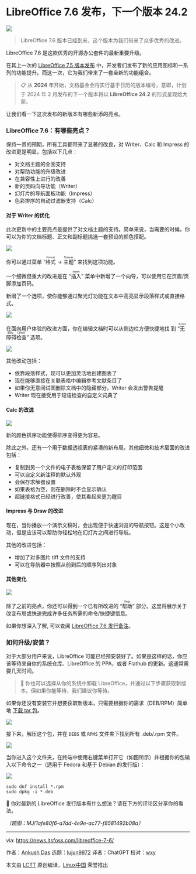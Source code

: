 [#]: subject: "LibreOffice 7.6 Releases With Document Themes, Navigation Panel for Slides, and More"
[#]: via: "https://news.itsfoss.com/libreoffice-7-6/"
[#]: author: "Ankush Das https://news.itsfoss.com/author/ankush/"
[#]: collector: "lujun9972"
[#]: translator: "ChatGPT"
[#]: reviewer: "wxy"
[#]: publisher: "wxy"
[#]: url: "https://linux.cn/article-16123-1.html"

LibreOffice 7.6 发布，下一个版本 24.2
=====

![][0]

> LibreOffice 7.6 版本已经到来，这个版本为我们带来了众多优秀的改进。

LibreOffice 7.6 是这款优秀的开源办公套件的最新重要升级。

在其上一次的 [LibreOffice 7.5 版本发布][1] 中，开发者们发布了新的应用图标和一系列的功能提升。而这一次，它为我们带来了一套全新的功能组合。

> 📋 从 **2024** 年开始，文档基金会将实行基于日历的版本编号，意即，计划于 2024 年 2 月发布的下一个版本将以 **LibreOffice 24.2** 的形式呈现给大家。

让我们看一下这次发布的新版本有哪些新添的亮点。

### LibreOffice 7.6：有哪些亮点？

保持一贯的预期，所有工具都带来了显著的改良，对 Writer、Calc 和 Impress 的改进更是明显，包括以下几点：

  * 对文档主题的全面支持
  * 对帮助功能的升级改进
  * 在兼容性上进行的改善
  * 新的页码向导功能（Writer）
  * 幻灯片的导航面板功能（Impress）
  * 色彩排序的自动过滤器支持（Calc）

#### 对于 Writer 的优化

此次更新中的主要亮点是提供了对文档主题的支持。简单来说，当需要的时候，你可以为你的文档标题、正文和副标题挑选一套预设的颜色搭配。

![][2]

你可以通过菜单 “<ruby>格式<rt>Format</rt></ruby> → <ruby>主题<rt>Themes</rt></ruby>” 来找到这项功能。

一个细微但重大的改进是在 “<ruby>插入<rt>Insert</rt></ruby>” 菜单中新增了一个向导，可以使用它在页眉/页脚添加页码。

新增了一个选项，使你能够通过聚光灯功能在文本中高亮显示段落样式或直接格式。

![][3]

在面向用户体验的改进方面，你在编辑文档时可以从侧边栏方便快捷地找 到 “<ruby>无障碍检查<rt>Accesbility Check</rt></ruby>” 选项。

![][4]

其他改动包括：

  * 依靠段落样式，现可以更加灵活地创建图表了
  * 现在能够直接在关联表格中编辑参考文献条目了
  * 如果你无意间试图删除文档中的隐藏部分，Writer 会发出警告提醒
  * Writer 现在接受用于短语检查的自定义词典了

#### Calc 的改进

![][5]

新的颜色排序功能使得排序变得更为容易。

除此之外，还有一个用于数据透视表的紧凑的新布局。其他细微和技术层面的改进包括：

  * 复制到另一个文件的电子表格保留了用户定义的打印范围
  * 可以自定义新注释的默认外观
  * 会保存求解器设置
  * 如果表格为空，则在删除时不会显示确认
  * 超链接格式已经进行改善，使其看起来更为醒目

#### Impress 与 Draw 的改进

现在，当你播放一个演示文稿时，会出现便于快速浏览的导航按钮。这是个小改动，但是应该可以帮助你轻松地在幻灯片之间进行导航。

其他的改进包括：

  * 增加了对多图片 tiff 文件的支持
  * 可以在导航器中按照从前到后的顺序列出对象

#### 其他变化

![][6]

除了之前的亮点，你还可以得到一个已有所改进的 “<ruby>帮助<rt>Help</rt></ruby>” 部分。这里将展示关于改变布局或快速完成许多任务所需的命令/快捷键信息。

如果你想深入了解, 可以查阅 [LibreOffice 7.6 发行备注][7]。

### 如何升级/安装？

对于大部分用户来说，LibreOffice 可能已经预安装好了。如果是这样的话，你应该等待来自你的系统仓库、LibreOffice 的 PPA，或者 Flathub 的更新。这通常需要几天时间。

> 🚧 你也可以选择从你的系统中卸载 LibreOffice，并通过以下步骤获取新版本。但如果你能等待，我们建议你等待。

如果你还没有安装它并想要获取新版本，只需要根据你的需求（DEB/RPM）简单地 [下载 tar 包][8]。

![][9]

接下来，解压这个包，并在 `DEBS` 或 `RPMS` 文件夹下找到所有 .deb/.rpm 文件。

![][10]

当你进入这个文件夹，在终端中使用右键菜单打开它（如图所示）并根据你的包输入以下命令之一（适用于 Fedora 和基于 Debian 的发行版）：

![][11]

```
sudo dnf install *.rpm
sudo dpkg -i *.deb
```

💬 你对最新的 LibreOffice 发行版本有什么想法？请在下方的评论区分享你的看法。

*（题图：MJ/1afe80f6-a7dd-4e9e-ac77-f8581492b08a）*

--------------------------------------------------------------------------------

via: https://news.itsfoss.com/libreoffice-7-6/

作者：[Ankush Das][a]
选题：[lujun9972][b]
译者：ChatGPT
校对：[wxy](https://github.com/wxy)

本文由 [LCTT](https://github.com/LCTT/TranslateProject) 原创编译，[Linux中国](https://linux.cn/) 荣誉推出

[a]: https://news.itsfoss.com/author/ankush/
[b]: https://github.com/lujun9972
[1]: https://news.itsfoss.com/libreoffice-7-5-release/
[2]: https://news.itsfoss.com/content/images/2023/08/document-themes.png
[3]: https://news.itsfoss.com/content/images/2023/08/highlighting-spotlight.png
[4]: https://news.itsfoss.com/content/images/2023/08/accessibility-check-writer.jpg
[5]: https://news.itsfoss.com/content/images/2023/08/sort-by-color.png
[6]: https://news.itsfoss.com/content/images/2023/08/HelpCommands.png
[7]: https://wiki.documentfoundation.org/ReleaseNotes/7.6
[8]: https://www.libreoffice.org/download/download-libreoffice/
[9]: https://news.itsfoss.com/content/images/2023/08/extracted-libreoffice.png
[10]: https://news.itsfoss.com/content/images/2023/08/terminal-libreoffice.png
[11]: https://news.itsfoss.com/content/images/2023/08/libreoffice-terminal.png
[12]: https://linuxhandbook.com/tag/bash-beginner/
[13]: https://itsfoss.community/
[14]: https://itsfoss.com/newsletter/
[0]: https://img.linux.net.cn/data/attachment/album/202308/24/115300zf7jjse8k7hjdbm8.jpg